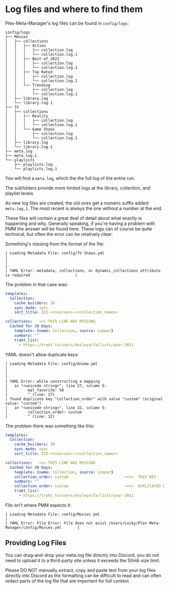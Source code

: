 # Log files and where to find them

Plex-Meta-Manager's log files can be found in `config/logs`:

```
config/logs
├── Movies
│   ├── collections
│   │   ├── Action
│   │   │   ├── collection.log
│   │   │   └── collection.log.1
│   │   ├── Best of 2022
│   │   │   ├── collection.log
│   │   │   └── collection.log.1
│   │   ├── Top Rated
│   │   │   ├── collection.log
│   │   │   └── collection.log.1
│   │   └── Trending
│   │       ├── collection.log
│   │       └── collection.log.1
│   ├── library.log
│   └── library.log.1
├── TV
│   ├── collections
│   │   ├── Reality
│   │   │   ├── collection.log
│   │   │   └── collection.log.1
│   │   └── Game Shows
│   │       ├── collection.log
│   │       └── collection.log.1
│   ├── library.log
│   └── library.log.1
├── meta.log
├── meta.log.1
└── playlists
    ├── playlists.log
    └── playlists.log.1
```

You will find a `meta.log`, which the the full log of the entire run.

The subfolders provide more limited logs at the library, collection, and playlist levels.

As new log files are created, the old ones get a numeric suffix added: `meta.log.1`. The most recent is always the one without a number at the end.

These files will contain a great deal of detail about what exactly is happening and why.  Generally speaking, if you're having a problem with PMM the answer will be found here.  These logs can of course be quite technical, but often the error can be relatively clear:


Something's missing from the format of the file:
```
| Loading Metadata File: config/TV Shows.yml                                                         |
|                                                                                                    |
| YAML Error: metadata, collections, or dynamic_collections attribute is required                    |
```

The problem in that case was:

```yaml
templates:
  Collection:
    cache_builders: 30
    sync_mode: sync
    sort_title: ZZZ-<<source>>-<<collection_name>>

collections:   <<< THIS LINE WAS MISSING
  Cached for 30 Days:
    template: {name: Collection, source: Looper}
    summary: ""
    trakt_list:
      - https://trakt.tv/users/kesleyalfa/lists/year-2011
```


YAML doesn't allow duplicate keys:
```
| Loading Metadata File: config/Anime.yml                                                            |
|                                                                                                    |
| YAML Error: while constructing a mapping
|   in "<unicode string>", line 27, column 5:
|         mal_favorite: 50
|         ^ (line: 27)
| found duplicate key "collection_order" with value "custom" (original value: "custom")
|   in "<unicode string>", line 32, column 5:
|         collection_order: custom
|         ^ (line: 32)
```

The problem there was something like this:
```yaml
templates:
  Collection:
    cache_builders: 30
    sync_mode: sync
    sort_title: ZZZ-<<source>>-<<collection_name>>

collections:   <<< THIS LINE WAS MISSING
  Cached for 30 Days:
    template: {name: Collection, source: Looper}
    collection_order: custom                         <<<<  THIS KEY
    summary: ""
    collection_order: custom                         <<<<  DUPLICATED HERE
    trakt_list:
      - https://trakt.tv/users/kesleyalfa/lists/year-2011
```

File isn't where PMM expects it:
```
| Loading Metadata File: config/Movies.yml                                                           |
| YAML Error: File Error: File does not exist /Users/Lucky/Plex-Meta-Manager/config/Movies.yml       |
```

## Providing Log Files

You can drag-and-drop your meta.log file directly into Discord, you do not need to upload it to a third-party site unless it exceeds the 50mb size limit.

Please DO NOT manually extract, copy and paste text from your log files directly into Discord as the formatting can be difficult to read and can often redact parts of the log file that are important for full context.

